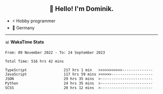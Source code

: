 <h2 align="center">👋 Hello! I'm Dominik.</h2>

- ⚡ Hobby programmer
- 📍 Germany

---
📊 **WakaTime Stats**
<!--START_SECTION:waka-->

```txt
From: 09 November 2022 - To: 24 September 2023

Total Time: 516 hrs 42 mins

TypeScript                 217 hrs 1 min   >>>>>>>>>>>--------------   42.00 %
JavaScript                 117 hrs 59 mins >>>>>>-------------------   22.83 %
JSON                       29 hrs 35 mins  >------------------------   05.73 %
Python                     24 hrs 35 mins  >------------------------   04.76 %
SCSS                       20 hrs 12 mins  >------------------------   03.91 %
```

<!--END_SECTION:waka-->
